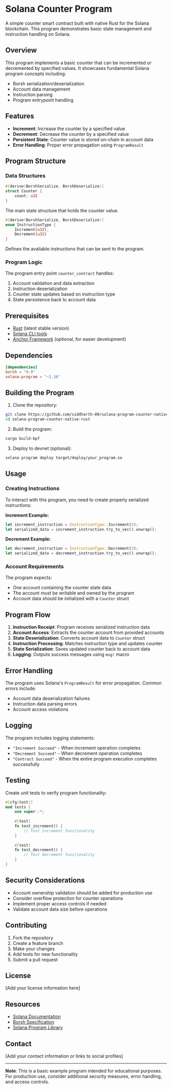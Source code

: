 # Solana Counter Program

A simple counter smart contract built with native Rust for the Solana blockchain. This program demonstrates basic state management and instruction handling on Solana.

## Overview

This program implements a basic counter that can be incremented or decremented by specified values. It showcases fundamental Solana program concepts including:

- Borsh serialization/deserialization
- Account data management
- Instruction parsing
- Program entrypoint handling

## Features

- **Increment**: Increase the counter by a specified value
- **Decrement**: Decrease the counter by a specified value
- **Persistent State**: Counter value is stored on-chain in account data
- **Error Handling**: Proper error propagation using `ProgramResult`

## Program Structure

### Data Structures

```rust
#[derive(BorshSerialize, BorshDeserialize)]
struct Counter {
    count: u32
}
```

The main state structure that holds the counter value.

```rust
#[derive(BorshSerialize, BorshDeserialize)]
enum InstructionType {
    Increment(u32),
    Decrement(u32)
}
```

Defines the available instructions that can be sent to the program.

### Program Logic

The program entry point `counter_contract` handles:
1. Account validation and data extraction
2. Instruction deserialization
3. Counter state updates based on instruction type
4. State persistence back to account data

## Prerequisites

- [Rust](https://rustup.rs/) (latest stable version)
- [Solana CLI tools](https://docs.solana.com/cli/install-solana-cli-tools)
- [Anchor Framework](https://www.anchor-lang.com/docs/installation) (optional, for easier development)

## Dependencies

```toml
[dependencies]
borsh = "0.9"
solana-program = "~1.16"
```

## Building the Program

1. Clone the repository:
```bash
git clone https://github.com/siddharth-09/solana-program-counter-native-rust
cd solana-program-counter-native-rust
```

2. Build the program:
```bash
cargo build-bpf
```

3. Deploy to devnet (optional):
```bash
solana program deploy target/deploy/your_program.so
```

## Usage

### Creating Instructions

To interact with this program, you need to create properly serialized instructions:

**Increment Example:**
```rust
let increment_instruction = InstructionType::Increment(5);
let serialized_data = increment_instruction.try_to_vec().unwrap();
```

**Decrement Example:**
```rust
let decrement_instruction = InstructionType::Decrement(3);
let serialized_data = decrement_instruction.try_to_vec().unwrap();
```

### Account Requirements

The program expects:
- One account containing the counter state data
- The account must be writable and owned by the program
- Account data should be initialized with a `Counter` struct

## Program Flow

1. **Instruction Receipt**: Program receives serialized instruction data
2. **Account Access**: Extracts the counter account from provided accounts
3. **State Deserialization**: Converts account data to `Counter` struct
4. **Instruction Processing**: Matches instruction type and updates counter
5. **State Serialization**: Saves updated counter back to account data
6. **Logging**: Outputs success messages using `msg!` macro

## Error Handling

The program uses Solana's `ProgramResult` for error propagation. Common errors include:
- Account data deserialization failures
- Instruction data parsing errors
- Account access violations

## Logging

The program includes logging statements:
- `"Increment Succeed"` - When increment operation completes
- `"Decrement Succeed"` - When decrement operation completes  
- `"Contract Succeed"` - When the entire program execution completes successfully

## Testing

Create unit tests to verify program functionality:

```rust
#[cfg(test)]
mod tests {
    use super::*;
    
    #[test]
    fn test_increment() {
        // Test increment functionality
    }
    
    #[test]
    fn test_decrement() {
        // Test decrement functionality
    }
}
```

## Security Considerations

- Account ownership validation should be added for production use
- Consider overflow protection for counter operations
- Implement proper access controls if needed
- Validate account data size before operations

## Contributing

1. Fork the repository
2. Create a feature branch
3. Make your changes
4. Add tests for new functionality
5. Submit a pull request

## License

[Add your license information here]

## Resources

- [Solana Documentation](https://docs.solana.com/)
- [Borsh Specification](https://borsh.io/)
- [Solana Program Library](https://github.com/solana-labs/solana-program-library)

## Contact

[Add your contact information or links to social profiles]

---

**Note**: This is a basic example program intended for educational purposes. For production use, consider additional security measures, error handling, and access controls.
